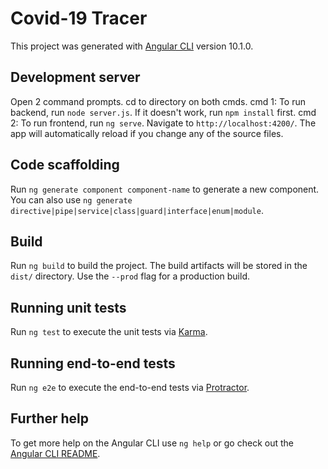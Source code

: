 # Covid-19 Tracer

This project was generated with [Angular CLI](https://github.com/angular/angular-cli) version 10.1.0.

## Development server

Open 2 command prompts. cd to directory on both cmds.
cmd 1: To run backend, run `node server.js`. If it doesn't work, run `npm install` first.
cmd 2: To run frontend, run `ng serve`. Navigate to `http://localhost:4200/`. The app will automatically reload if you change any of the source files.

## Code scaffolding

Run `ng generate component component-name` to generate a new component. You can also use `ng generate directive|pipe|service|class|guard|interface|enum|module`.

## Build

Run `ng build` to build the project. The build artifacts will be stored in the `dist/` directory. Use the `--prod` flag for a production build.

## Running unit tests

Run `ng test` to execute the unit tests via [Karma](https://karma-runner.github.io).

## Running end-to-end tests

Run `ng e2e` to execute the end-to-end tests via [Protractor](http://www.protractortest.org/).

## Further help

To get more help on the Angular CLI use `ng help` or go check out the [Angular CLI README](https://github.com/angular/angular-cli/blob/master/README.md).

